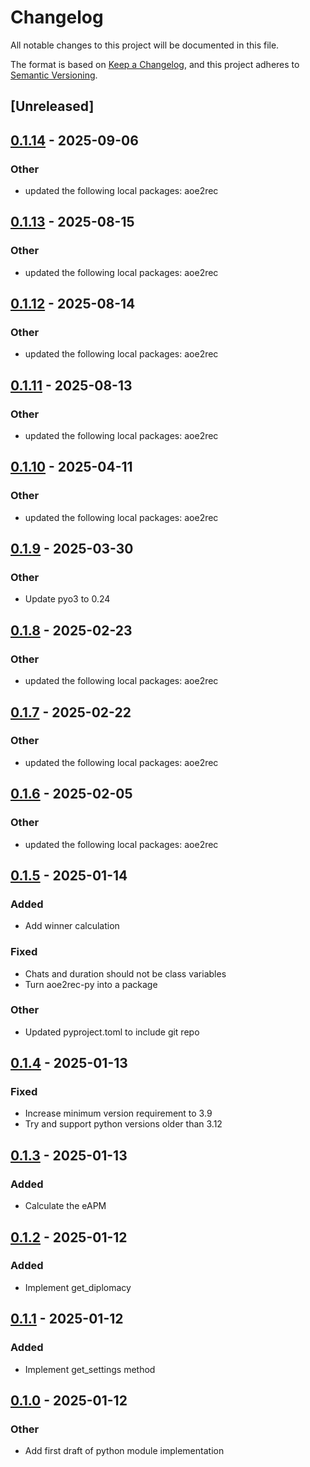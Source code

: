 # Changelog

All notable changes to this project will be documented in this file.

The format is based on [Keep a Changelog](https://keepachangelog.com/en/1.0.0/),
and this project adheres to [Semantic Versioning](https://semver.org/spec/v2.0.0.html).

## [Unreleased]

## [0.1.14](https://github.com/aoe2ct/aoe2rec/compare/aoe2rec-py-v0.1.13...aoe2rec-py-v0.1.14) - 2025-09-06

### Other

- updated the following local packages: aoe2rec

## [0.1.13](https://github.com/aoe2ct/aoe2rec/compare/aoe2rec-py-v0.1.12...aoe2rec-py-v0.1.13) - 2025-08-15

### Other

- updated the following local packages: aoe2rec

## [0.1.12](https://github.com/aoe2ct/aoe2rec/compare/aoe2rec-py-v0.1.11...aoe2rec-py-v0.1.12) - 2025-08-14

### Other

- updated the following local packages: aoe2rec

## [0.1.11](https://github.com/aoe2ct/aoe2rec/compare/aoe2rec-py-v0.1.10...aoe2rec-py-v0.1.11) - 2025-08-13

### Other

- updated the following local packages: aoe2rec

## [0.1.10](https://github.com/aoe2ct/aoe2rec/compare/aoe2rec-py-v0.1.9...aoe2rec-py-v0.1.10) - 2025-04-11

### Other

- updated the following local packages: aoe2rec

## [0.1.9](https://github.com/aoe2ct/aoe2rec/compare/aoe2rec-py-v0.1.8...aoe2rec-py-v0.1.9) - 2025-03-30

### Other

- Update pyo3 to 0.24

## [0.1.8](https://github.com/aoe2ct/aoe2rec/compare/aoe2rec-py-v0.1.7...aoe2rec-py-v0.1.8) - 2025-02-23

### Other

- updated the following local packages: aoe2rec

## [0.1.7](https://github.com/aoe2ct/aoe2rec/compare/aoe2rec-py-v0.1.6...aoe2rec-py-v0.1.7) - 2025-02-22

### Other

- updated the following local packages: aoe2rec

## [0.1.6](https://github.com/aoe2ct/aoe2rec/compare/aoe2rec-py-v0.1.5...aoe2rec-py-v0.1.6) - 2025-02-05

### Other

- updated the following local packages: aoe2rec

## [0.1.5](https://github.com/aoe2ct/aoe2rec/compare/aoe2rec-py-v0.1.4...aoe2rec-py-v0.1.5) - 2025-01-14

### Added

- Add winner calculation

### Fixed

- Chats and duration should not be class variables
- Turn aoe2rec-py into a package

### Other

- Updated pyproject.toml to include git repo

## [0.1.4](https://github.com/aoe2ct/aoe2rec/compare/aoe2rec-py-v0.1.3...aoe2rec-py-v0.1.4) - 2025-01-13

### Fixed

- Increase minimum version requirement to 3.9
- Try and support python versions older than 3.12

## [0.1.3](https://github.com/aoe2ct/aoe2rec/compare/aoe2rec-py-v0.1.2...aoe2rec-py-v0.1.3) - 2025-01-13

### Added

- Calculate the eAPM

## [0.1.2](https://github.com/aoe2ct/aoe2rec/compare/aoe2rec-py-v0.1.1...aoe2rec-py-v0.1.2) - 2025-01-12

### Added

- Implement get_diplomacy

## [0.1.1](https://github.com/aoe2ct/aoe2rec/compare/aoe2rec-py-v0.1.0...aoe2rec-py-v0.1.1) - 2025-01-12

### Added

- Implement get_settings method

## [0.1.0](https://github.com/aoe2ct/aoe2rec/releases/tag/aoe2rec-py-v0.1.0) - 2025-01-12

### Other

- Add first draft of python module implementation
